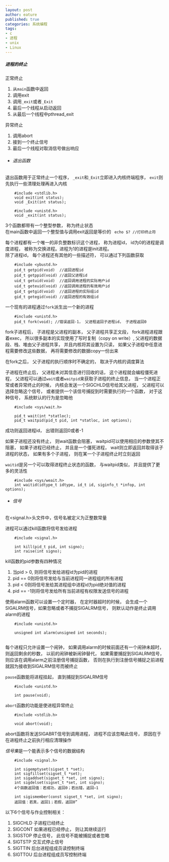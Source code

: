 ```yaml
---
layout: post
author: eature
published: true
categories: 系统编程
tags:
- c
- 进程
- unix
- Linux
---
```


##### 进程的终止
正常终止
1. 从`main`函数中返回
2. 调用exit
2. 调用`_exit`或者`_Exit`
3. 最后一个线程从启动返回
4. 从最后一个线程中pthread_exit
  
异常终止
1. 调用abort
2. 接到一个终止信号
3. 最后一个线程对取消信号做出响应

* ###### 退出函数
退出函数用于正常终止一个程序， `_exit`和`_Exit`立即进入内核终端程序， `exit`则先执行一些清理处理再进入内核  
```
    #include <stdlib.h>
    void exit(int status);
    void _Exit(int status);
    
    #include <unistd.h>
    void _exit(int status);
```

3个函数都带有一个整型参数， 称为终止状态  
在main函数中返回一个整型值与调用exit返回是等价的
` echo $? //打印终止符`

每个进程都有一个唯一的非负整数标识这个进程， 称为进程id， id为0的进程是调度进程， 被称为交换进程。进程为1的进程是init进程。  
除了进程id， 每个进程还有其他的一些描述符， 可以通过下列函数获取  
```
    #include <ybustd.h>
    pid_t getpid(void)  //返回进程id
    pid_t getppid(void) //返回父进程id
    uid_t getuid(void)  //返回调用进程的实际用户id
    uid_t geteuid(void) //返回调用进程的有效用户id
    gid_t getgid(void)  //返回进程的实际组id
    gid_t getegid(void) //返回进程的有效组id
```

一个现有的进程通过`fork`派生出一个新的进程  
```
    #include <unistd.h>
    pid_t fork(void); //错误返回-1， 父进程返回子进程id， 子进程返回0 
```

fork子进程后， 子进程是父进程的副本， 父子进程共享正文段， fork进程进程跟着exec， 所以很多副本的实现使用了写时复制（copy on write）, 父进程的数据段、栈、堆由父子进程共享， 并且内核将其设置为只读， 如果父子进程中任意进程需要修改这些数据， 再将需要修改的数据copy一份出来  

在fork之后， 父子进程的执行顺序时不确定的， 取决于内核的调度算法  

子进程在终止后， 父进程未对其信息进行回收的话， 这个进程就会编程僵死进程， 父进程可以通过`wait`或者`waitpid`来获取子进程的终止信息， 当一个进程正常或者异常终止的时候， 内核会发送一个SIGCHLD信号给其父进程， 父进程可以选择忽略这个信号， 或者提供一个该信号捕捉到时需要执行的一个函数， 对于这种信号， 系统默认的行为是忽略他  

```
    #include <sys/wait.h>
    
    pid_t wait(int *statloc);
    pid_t waitpid(pid_t pid, int *statloc, int options);
```
成功则返回进程id， 出错则返回0或者-1  

如果子进程还没有终止， 则wait函数会阻塞， waitpid可以使用相应的参数使其不阻塞， 如果子进程已经终止， 并且是一个僵死进程， wait则立即返回并取得该子进程的状态， 如果有多个子进程， 则在某一个子进程终止时立刻返回  

`waitid`是另一个可以取得进程终止状态的函数， 与waitpid类似， 并且提供了更多的灵活性  
```
    #include <sys/weait.h>
    int waitid(idtype_t idtype, id_t id, siginfo_t *infop, int options);
```

* ###### 信号

在<signal.h>头文件中，信号名被定义为正整数常量

进程可以通过kill函数将信号发给进程  
```
    #include <signal.h>
    
    int kill(pid_t pid, int signo);
    int raise(int signo);
```

kill函数的pid参数有四种情况  
1. 当pid > 0, 则将信号发给进程id为pid的进程
2. pid == 0则将信号发给与当前进程同一进程组的所有进程
3. pid < 0则将信号发给其进程组中进程id为pid绝对值的进程
4. pid == -1则将信号发给所有当前进程有权限发送信号的进程

使用alarm函数可以设置一个定时器， 在定时器超时的时候， 会生成一个SIGALRM信号，如果忽略或者不捕捉SIGALRM信号， 则默认动作是终止调用alarm的进程  
```
    #include <unistd.h>
    
    unsigned int alarm(unsigned int seconds);
   
```

每个进程只允许设置一个闹钟， 如果调用alarm的时候前面还有一个闹钟未超时， 则返回剩余的秒数， 以前的闹钟被新闹钟替代， 如果需要捕捉到SIGALRM信号， 则应该在调用alarm之前注册信号捕捉函数， 否则在执行到注册信号捕捉之前进程就因为接收到SIGALRM信号而被终止  

`pause`函数能将进程挂起， 直到捕捉到SIGALRM信号  
```
    #include <unistd.h>
    
    int pause(void);
```  

`abort`函数的功能是使进程异常终止  
```
    #include <stdlib.h>
    
    void abort(void);
```

abort函数将发送SIGABRT信号到调用进程， 进程不应该忽略此信号， 原因在于在进程终止之前执行相应清理操作  


*信号集*是一个能表示多个信号的数据结构  

```
    #include <signal.h>
    
    int sigemptyset(sigset_t *set);
    int sigfillset(sigset_t *set);
    int sigaddset(sigset_t *set, int signo);
    int sigdelset(sigset_t *set, int signo);
    4个函数返回值：若成功，返回0；若出错，返回−1
    
    int sigismember(const sigset_t *set, int signo);
    返回值：若真，返回1；若假，返回0”
```

以下6个信号与作业控制相关：
1. SIGCHLD 子进程已经终止
2. SIGCONT 如果进程已经停止， 则让其继续运行
3. SIGSTOP 停止信号， 此信号不能被捕捉或者忽略
4. SIGTSTP 交互式停止信号
5. SIGTTIN 后台进程组成员读控制终端
6. SIGTTOU 后台进程组成员写控制终端










